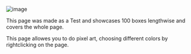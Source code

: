 ![image](https://github.com/user-attachments/assets/9a09eaa1-2849-45a8-a9cd-2cbe6597a70f)


This page was made as a Test and showcases 100 boxes lengthwise and covers the whole page.

This page allowes you to do pixel art, choosing different colors by rightclicking on the page.
